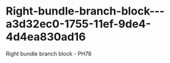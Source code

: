 # Right-bundle-branch-block---a3d32ec0-1755-11ef-9de4-4d4ea830ad16
Right bundle branch block - PH78
